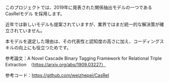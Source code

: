 このプロジェクトでは、2019年に発表された関係抽出モデルの一つである CasRelモデル を採用します。

近年では新しいモデルも提案されていますが、業界ではまだ統一的な解決策が確立されていません。

本モデルを選定した理由は、その代表性と認知度の高さに加え、コーディングスキルの向上にも役立つためです。

参考論文：A Novel Cascade Binary Tagging Framework for Relational Triple Extraction　（https://arxiv.org/abs/1909.03227）

参考コード：https://github.com/weizhepei/CasRel
